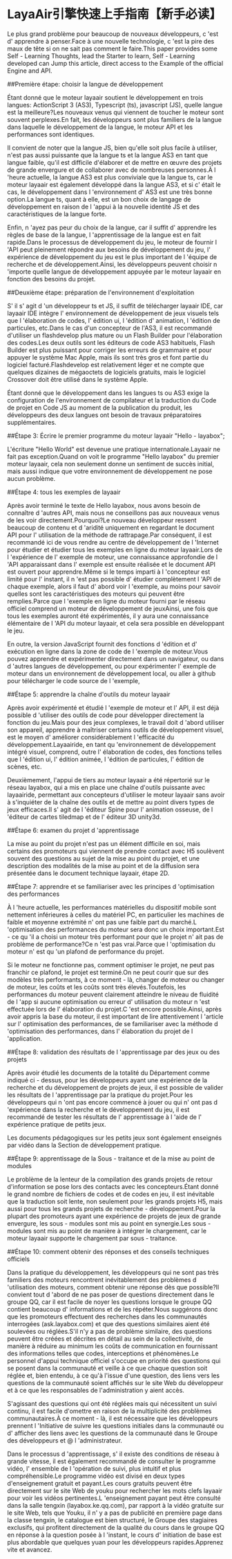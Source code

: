 # LayaAir引擎快速上手指南【新手必读】



Le plus grand problème pour beaucoup de nouveaux développeurs, c 'est d' apprendre à penser.Face à une nouvelle technologie, c 'est la pire des maux de tête si on ne sait pas comment le faire.This paper provides some Self - Learning Thoughts, lead the Starter to learn, Self - Learning developed can Jump this article, direct access to the Example of the official Engine and API.



 



##Première étape: choisir la langue de développement

Étant donné que le moteur layaair soutient le développement en trois langues: ActionScript 3 (AS3), Typescript (ts), javascript (JS), quelle langue est la meilleure?Les nouveaux venus qui viennent de toucher le moteur sont souvent perplexes.En fait, les développeurs sont plus familiers de la langue dans laquelle le développement de la langue, le moteur API et les performances sont identiques.

Il convient de noter que la langue JS, bien qu'elle soit plus facile à utiliser, n'est pas aussi puissante que la langue ts et la langue AS3 en tant que langue faible, qu'il est difficile d'élaborer et de mettre en œuvre des projets de grande envergure et de collaborer avec de nombreuses personnes.À l 'heure actuelle, la langue AS3 est plus conviviale que la langue ts, car le moteur layaair est également développé dans la langue AS3, et si c' était le cas, le développement dans l 'environnement d' AS3 est une très bonne option.La langue ts, quant à elle, est un bon choix de langage de développement en raison de l 'appui à la nouvelle identité JS et des caractéristiques de la langue forte.

Enfin, n 'ayez pas peur du choix de la langue, car il suffit d' apprendre les règles de base de la langue, l 'apprentissage de la langue est en fait rapide.Dans le processus de développement du jeu, le moteur de fournir l 'API peut pleinement répondre aux besoins de développement du jeu, l' expérience de développement du jeu est le plus important de l 'équipe de recherche et de développement.Ainsi, les développeurs peuvent choisir n 'importe quelle langue de développement appuyée par le moteur layaair en fonction des besoins du projet.



 

 



##Deuxième étape: préparation de l'environnement d'exploitation

S' il s' agit d 'un développeur ts et JS, il suffit de télécharger layaair IDE, car layaair IDE intègre l' environnement de développement de jeux visuels tels que l 'élaboration de codes, l' édition ui, l 'édition d' animation, l 'édition de particules, etc.Dans le cas d'un concepteur de l'AS3, il est recommandé d'utiliser un flashdevelop plus mature ou un Flash Builder pour l'élaboration des codes.Les deux outils sont les éditeurs de code AS3 habituels, Flash Builder est plus puissant pour corriger les erreurs de grammaire et pour appuyer le système Mac Apple, mais ils sont très gros et font partie du logiciel facturé.Flashdevelop est relativement léger et ne compte que quelques dizaines de mégaoctets de logiciels gratuits, mais le logiciel Crossover doit être utilisé dans le système Apple.

Étant donné que le développement dans les langues ts ou AS3 exige la configuration de l'environnement de compilateur et la traduction du Code de projet en Code JS au moment de la publication du produit, les développeurs des deux langues ont besoin de travaux préparatoires supplémentaires.





##Étape 3: Écrire le premier programme du moteur layaair "Hello - layabox";

L'écriture "Hello World" est devenue une pratique internationale.Layaair ne fait pas exception.Quand on voit le programme "Hello layabox" du premier moteur layaair, cela non seulement donne un sentiment de succès initial, mais aussi indique que votre environnement de développement ne pose aucun problème.







 



##Étape 4: tous les exemples de layaair

Après avoir terminé le texte de Hello layabox, nous avons besoin de connaître d 'autres API, mais nous ne conseillons pas aux nouveaux venus de les voir directement.Pourquoi?Le nouveau développeur ressent beaucoup de contenu et d 'aridité uniquement en regardant le document API pour l' utilisation de la méthode de rattrapage.Par conséquent, il est recommandé ici de vous rendre au centre de développement de l 'Internet pour étudier et étudier tous les exemples en ligne du moteur layaair.Lors de l 'expérience de l' exemple de moteur, une connaissance approfondie de l 'API apparaissant dans l' exemple est ensuite réalisée et le document API est ouvert pour apprendre.Même si le temps imparti à l 'concepteur est limité pour l' instant, il n 'est pas possible d' étudier complètement l 'API de chaque exemple, alors il faut d' abord voir l 'exemple, au moins pour savoir quelles sont les caractéristiques des moteurs qui peuvent être remplies.Parce que l 'exemple en ligne du moteur fourni par le réseau officiel comprend un moteur de développement de jeuxAinsi, une fois que tous les exemples auront été expérimentés, il y aura une connaissance élémentaire de l 'API du moteur layaair, et cela sera possible en développant le jeu.

En outre, la version JavaScript fournit des fonctions d 'édition et d' exécution en ligne dans la zone de code de l 'exemple de moteur.Vous pouvez apprendre et expérimenter directement dans un navigateur, ou dans d 'autres langues de développement, ou pour expérimenter l' exemple de moteur dans un environnement de développement local, ou aller à github pour télécharger le code source de l 'exemple,



 







##Étape 5: apprendre la chaîne d'outils du moteur layaair

Après avoir expérimenté et étudié l 'exemple de moteur et l' API, il est déjà possible d 'utiliser des outils de code pour développer directement la fonction du jeu.Mais pour des jeux complexes, le travail doit d 'abord utiliser son appareil, apprendre à maîtriser certains outils de développement visuel, est le moyen d' améliorer considérablement l 'efficacité du développement.Layaairide, en tant qu 'environnement de développement intégré visuel, comprend, outre l' élaboration de codes, des fonctions telles que l 'édition ui, l' édition animée, l 'édition de particules, l' édition de scènes, etc.

Deuxièmement, l'appui de tiers au moteur layaair a été répertorié sur le réseau layabox, qui a mis en place une chaîne d'outils puissante avec layaairide, permettant aux concepteurs d'utiliser le moteur layaair sans avoir à s'inquiéter de la chaîne des outils et de mettre au point divers types de jeux efficaces.Il s' agit de l 'éditeur Spine pour l' animation osseuse, de l 'éditeur de cartes tiledmap et de l' éditeur 3D unity3d.



 







##Étape 6: examen du projet d 'apprentissage

La mise au point du projet n'est pas un élément difficile en soi, mais certains des promoteurs qui viennent de prendre contact avec H5 soulèvent souvent des questions au sujet de la mise au point du projet, et une description des modalités de la mise au point et de la diffusion sera présentée dans le document technique layaair, étape 2D.



 







##Étape 7: apprendre et se familiariser avec les principes d 'optimisation des performances

À l 'heure actuelle, les performances matérielles du dispositif mobile sont nettement inférieures à celles du matériel PC, en particulier les machines de faible et moyenne extrémité n' ont pas une faible part du marché.L 'optimisation des performances du moteur sera donc un choix important.Est - ce qu 'il a choisi un moteur très performant pour que le projet n' ait pas de problème de performance?Ce n 'est pas vrai.Parce que l 'optimisation du moteur n' est qu 'un plafond de performance du projet.

Si le moteur ne fonctionne pas, comment optimiser le projet, ne peut pas franchir ce plafond, le projet est terminé.On ne peut courir que sur des modèles très performants, à ce moment - là, changer de moteur ou changer de moteur, les coûts et les coûts sont très élevés.Toutefois, les performances du moteur peuvent clairement atteindre le niveau de fluidité de l 'app si aucune optimisation ou erreur d' utilisation du moteur n 'est effectuée lors de l' élaboration du projet.C 'est encore possible.Ainsi, après avoir appris la base du moteur, il est important de lire attentivement l 'article sur l' optimisation des performances, de se familiariser avec la méthode d 'optimisation des performances, dans l' élaboration du projet de l 'application.







 

 



##Étape 8: validation des résultats de l 'apprentissage par des jeux ou des projets

Après avoir étudié les documents de la totalité du Département comme indiqué ci - dessus, pour les développeurs ayant une expérience de la recherche et du développement de projets de jeux, il est possible de valider les résultats de l 'apprentissage par la pratique du projet.Pour les développeurs qui n 'ont pas encore commencé à jouer ou qui n' ont pas d 'expérience dans la recherche et le développement du jeu, il est recommandé de tester les résultats de l' apprentissage à l 'aide de l' expérience pratique de petits jeux.

Les documents pédagogiques sur les petits jeux sont également enseignés par vidéo dans la Section de développement pratique.





##Étape 9: apprentissage de la Sous - traitance et de la mise au point de modules

Le problème de la lenteur de la compilation des grands projets de retour d'information se pose lors des contacts avec les concepteurs.Étant donné le grand nombre de fichiers de codes et de codes en jeu, il est inévitable que la traduction soit lente, non seulement pour les grands projets H5, mais aussi pour tous les grands projets de recherche - développement.Pour la plupart des promoteurs ayant une expérience de projets de jeux de grande envergure, les sous - modules sont mis au point en synergie.Les sous - modules sont mis au point de manière à intégrer le chargement, car le moteur layaair supporte le chargement par sous - traitance.







 







##Étape 10: comment obtenir des réponses et des conseils techniques officiels

Dans la pratique du développement, les développeurs qui ne sont pas très familiers des moteurs rencontrent inévitablement des problèmes d 'utilisation des moteurs, comment obtenir une réponse dès que possible?Il convient tout d 'abord de ne pas poser de questions directement dans le groupe QQ, car il est facile de noyer les questions lorsque le groupe QQ contient beaucoup d' informations et de les répéter.Nous suggérons donc que les promoteurs effectuent des recherches dans les communautés interrogées (ask.layabox.com) et que des questions similaires aient été soulevées ou réglées.S'il n'y a pas de problème similaire, des questions peuvent être créées et décrites en détail au sein de la collectivité, de manière à réduire au minimum les coûts de communication en fournissant des informations telles que codes, interceptions et phénomènes.Le personnel d'appui technique officiel s'occupe en priorité des questions qui se posent dans la communauté et veille à ce que chaque question soit réglée et, bien entendu, à ce qu'à l'issue d'une question, des liens vers les questions de la communauté soient affichés sur le site Web du développeur et à ce que les responsables de l'administration y aient accès.

S'agissant des questions qui ont été réglées mais qui nécessitent un suivi continu, il est facile d'omettre en raison de la multiplicité des problèmes communautaires.À ce moment - là, il est nécessaire que les développeurs prennent l 'Initiative de suivre les questions initiales dans la communauté ou d' afficher des liens avec les questions de la communauté dans le Groupe des développeurs et @ l 'administrateur.

Dans le processus d 'apprentissage, s' il existe des conditions de réseau à grande vitesse, il est également recommandé de consulter le programme vidéo, l' ensemble de l 'opération de suivi, plus intuitif et plus compréhensible.Le programme vidéo est divisé en deux types d'enseignement gratuit et payant.Les cours gratuits peuvent être directement sur le site Web de youku pour rechercher les mots clefs layaair pour voir les vidéos pertinentes.L 'enseignement payant peut être consulté dans la salle tengxin (layabox.ke.qq.com), par rapport à la vidéo gratuite sur le site Web, tels que Youku, il n' y a pas de publicité en première page dans la classe tengxin, le catalogue est bien structuré, le Groupe des stagiaires exclusifs, qui profitent directement de la qualité du cours dans le groupe QQ en réponse à la question posée à l 'instant, le cours d' initiation de base est plus abordable que quelques yuan pour les développeurs rapides.Apprenez vite et avancez.